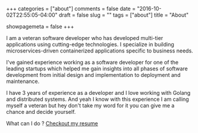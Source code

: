 +++ 
categories = ["about"] 
comments = false 
date = "2016-10-02T22:55:05-04:00" 
draft = false 
slug = "" 
tags = ["about"] 
title = "About"

showpagemeta = false 
+++

I am a veteran software developer who has developed multi-tier applications using cutting-edge technologies. I specialize in building microservices-driven containerized applications specific to business needs.

I've gained experience working as a software developer for one of the leading startups which helped me gain insights into all phases of software development from initial design and implementation to deployment and maintenance.

I have 3 years of experience as a developer and I love working with Golang and distributed systems. And yeah I know with this experience I am calling myself a veteran but hey don't take my word for it you can give me a chance and decide yourself.

What can I do ? [Checkout my resume](/resume)